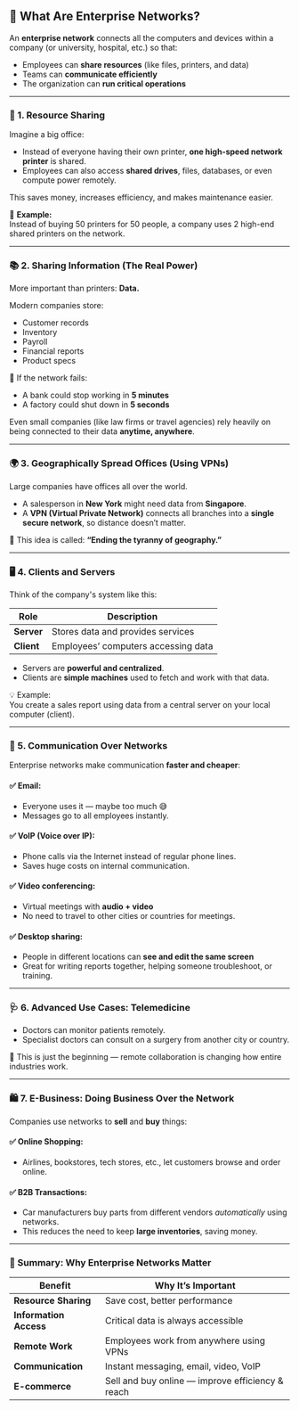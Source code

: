 ## 🏢 **What Are Enterprise Networks?**

An **enterprise network** connects all the computers and devices within a company (or university, hospital, etc.) so that:
- Employees can **share resources** (like files, printers, and data)
- Teams can **communicate efficiently**
- The organization can **run critical operations**

---

### 🧩 1. **Resource Sharing**

Imagine a big office:
- Instead of everyone having their own printer, **one high-speed network printer** is shared.
- Employees can also access **shared drives**, files, databases, or even compute power remotely.

This saves money, increases efficiency, and makes maintenance easier.

📌 **Example:**  
Instead of buying 50 printers for 50 people, a company uses 2 high-end shared printers on the network.

---

### 📚 2. **Sharing Information (The Real Power)**

More important than printers: **Data.**

Modern companies store:
- Customer records
- Inventory
- Payroll
- Financial reports
- Product specs

🧠 If the network fails:
- A bank could stop working in **5 minutes**
- A factory could shut down in **5 seconds**

Even small companies (like law firms or travel agencies) rely heavily on being connected to their data **anytime, anywhere**.

---

### 🌍 3. **Geographically Spread Offices (Using VPNs)**

Large companies have offices all over the world.

- A salesperson in **New York** might need data from **Singapore**.
- A **VPN (Virtual Private Network)** connects all branches into a **single secure network**, so distance doesn’t matter.

📌 This idea is called: **“Ending the tyranny of geography.”**

---

### 🖥️ 4. **Clients and Servers**

Think of the company's system like this:

| Role        | Description                          |
|-------------|--------------------------------------|
| **Server**  | Stores data and provides services    |
| **Client**  | Employees’ computers accessing data  |

- Servers are **powerful and centralized**.
- Clients are **simple machines** used to fetch and work with that data.

💡 Example:  
You create a sales report using data from a central server on your local computer (client).

---

### 📢 5. **Communication Over Networks**

Enterprise networks make communication **faster and cheaper**:

#### ✅ Email:
- Everyone uses it — maybe too much 😅  
- Messages go to all employees instantly.

#### ✅ VoIP (Voice over IP):
- Phone calls via the Internet instead of regular phone lines.
- Saves huge costs on internal communication.

#### ✅ Video conferencing:
- Virtual meetings with **audio + video**
- No need to travel to other cities or countries for meetings.

#### ✅ Desktop sharing:
- People in different locations can **see and edit the same screen**
- Great for writing reports together, helping someone troubleshoot, or training.

---

### 🩺 6. **Advanced Use Cases: Telemedicine**
- Doctors can monitor patients remotely.
- Specialist doctors can consult on a surgery from another city or country.

📌 This is just the beginning — remote collaboration is changing how entire industries work.

---

### 🛍️ 7. **E-Business: Doing Business Over the Network**

Companies use networks to **sell** and **buy** things:

#### ✅ Online Shopping:
- Airlines, bookstores, tech stores, etc., let customers browse and order online.

#### ✅ B2B Transactions:
- Car manufacturers buy parts from different vendors *automatically* using networks.
- This reduces the need to keep **large inventories**, saving money.

---

### 🧠 Summary: Why Enterprise Networks Matter

| Benefit               | Why It’s Important                                 |
|------------------------|---------------------------------------------------|
| **Resource Sharing**   | Save cost, better performance                     |
| **Information Access** | Critical data is always accessible                |
| **Remote Work**        | Employees work from anywhere using VPNs           |
| **Communication**      | Instant messaging, email, video, VoIP             |
| **E-commerce**         | Sell and buy online — improve efficiency & reach  |